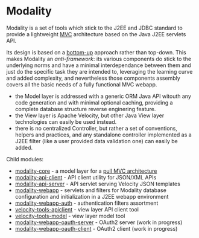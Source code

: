 # Modality

Modality is a set of tools which stick to the J2EE and JDBC standard to provide a lightweight [MVC](https://en.wikipedia.org/wiki/Model%E2%80%93view%E2%80%93controller) architecture based on the Java J2EE servlets API.

Its design is based on a [bottom-up](https://en.wikipedia.org/wiki/Top-down_and_bottom-up_design) approach rather than top-down. This makes Modality an *anti-framework*: its various components do stick to the underlying norms and have a minimal interdependance between them and just do the specific task they are intended to, leveraging the learning curve and added complexity, and nevertheless those components assembly covers all the basic needs of a fully functional MVC webapp.

+ the Model layer is addressed with a generic ORM Java API witouth any code generation and with minimal optional caching, providing a complete database structure reverse enginering feature.
+ the View layer is Apache Velocity, but other Java View layer technologies can easily be used instead.
+ there is no centralized Controller, but rather a set of conventions, helpers and practices, and any standalone controller implemented as a J2EE filter (like a user provided data validation one) can easily be added.

Child modules:

+ [modality-core](https://github.com/arkanovicz/modality/tree/master/modality-core) - a model layer for a [pull MVC architecture](https://en.wikipedia.org/wiki/Web_framework#Push-based_vs._pull-based)
+ [modality-api-client](https://github.com/arkanovicz/modality/tree/master/modality-api-client) - API client utility for JSON/XML APIs
+ [modality-api-server](https://github.com/arkanovicz/modality/tree/master/modality-api-server) - API servlet serving Velocity JSON templates
+ [modality-webapp](https://github.com/arkanovicz/modality/tree/master/modality-webapp) - servlets and filters for Modality database configuration and initialization in a J2EE webapp environment
+ [modality-webapp-auth](https://github.com/arkanovicz/modality/tree/master/modality-webapp-auth) - authentication filters assortment
+ [velocity-tools-apiclient](https://github.com/arkanovicz/modality/tree/master/velocity-tools-apiclient) - view layer API client tool
+ [velocity-tools-model](https://github.com/arkanovicz/modality/tree/master/velocity-tools-model) - view layer model tool
+ [modality-webapp-oauth-server](https://github.com/arkanovicz/modality/tree/master/modality-webapp-oauth-server) - OAuth2 server (work in progress)
+ [modality-webapp-oauth-client](https://github.com/arkanovicz/modality/tree/master/modality-webapp-oauth-server) - OAuth2 client (work in progress)

